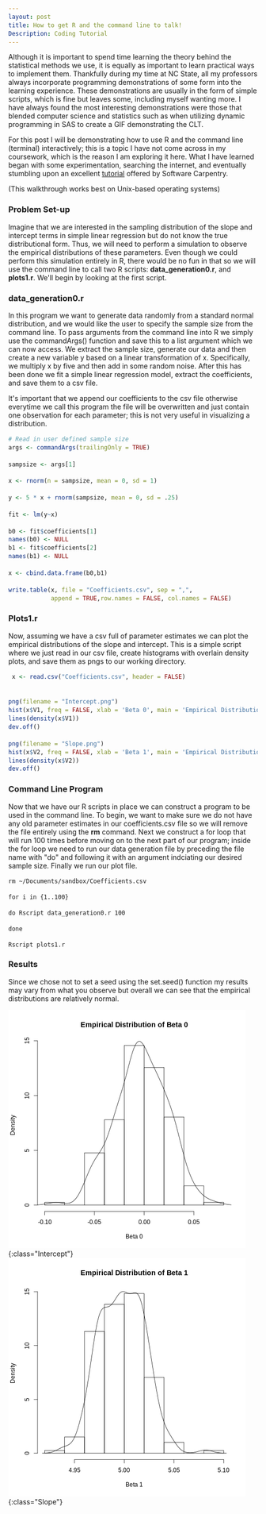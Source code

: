 ```yaml
---
layout: post
title: How to get R and the command line to talk!
Description: Coding Tutorial
---
```


Although it is important to spend time learning the theory behind the statistical methods we use, it is equally as important to learn practical ways to implement them. Thankfully  during my time at NC State, all my professors always incorporate programming demonstrations of some form into the learning experience. These demonstrations are usually in the form of simple scripts, which is fine but leaves some, including myself wanting more. I have always found the most interesting demonstrations were those that blended computer science and statistics such as when utilizing dynamic programming in SAS to create a GIF demonstrating the CLT. 

For this post I will be demonstrating how to use R and the command line (terminal) interactively; this is a topic I have not come across in my coursework, which is the reason I am exploring it here. What I have learned began with some experimentation, searching the internet, and eventually stumbling upon an excellent [tutorial](http://swcarpentry.github.io/r-novice-inflammation/05-cmdline/index.html) offered by Software Carpentry.

(This walkthrough works best on Unix-based operating systems)

### Problem Set-up

Imagine that we are interested in the sampling distribution of the slope and intercept terms in simple linear regression but do not know the true distributional form. Thus, we will need to perform a simulation to observe the empirical distributions of these parameters. Even though we could perform this simulation entirely in R, there would be no fun in that so we will use the command line to call two R scripts: **data_generation0.r**, and **plots1.r**. We'll begin by looking at the first script.

### data_generation0.r
In this program we want to generate data randomly from a standard normal distribution, and we would like the user to specify the sample size from the command line. To pass arguments from the command line into R we simply use the commandArgs() function and save this to a list argument which we can now access. We extract the sample size, generate our data and then create a new variable y based on a linear transformation of x. Specifically, we multiply x by five and then add in some random noise. After this has been done we fit a simple linear regression model, extract the coefficients, and save them to a csv file.

It's important that we append our coefficients to the csv file otherwise everytime we call this program the file will be overwritten and just contain one observation for each parameter; this is not very useful in visualizing a distribution.

```r      
# Read in user defined sample size
args <- commandArgs(trailingOnly = TRUE)

sampsize <- args[1]

x <- rnorm(n = sampsize, mean = 0, sd = 1)

y <- 5 * x + rnorm(sampsize, mean = 0, sd = .25)

fit <- lm(y~x)

b0 <- fit$coefficients[1]
names(b0) <- NULL
b1 <- fit$coefficients[2]
names(b1) <- NULL

x <- cbind.data.frame(b0,b1)

write.table(x, file = "Coefficients.csv", sep = ",",
            append = TRUE,row.names = FALSE, col.names = FALSE)
```           

### Plots1.r
Now, assuming we have a csv full of parameter estimates we can plot the empirical distributions of the slope and intercept. This is a simple script where we just read in our csv file, create histograms with overlain density plots, and save them as pngs to our working directory.

```r       
 x <- read.csv("Coefficients.csv", header = FALSE)
 

png(filename = "Intercept.png")
hist(x$V1, freq = FALSE, xlab = 'Beta 0', main = 'Empirical Distribution of Beta 0')
lines(density(x$V1))
dev.off()

png(filename = "Slope.png")
hist(x$V2, freq = FALSE, xlab = 'Beta 1', main = 'Empirical Distribution of Beta 1')
lines(density(x$V2))
dev.off()
```     

### Command Line Program
Now that we have our R scripts in place we can construct a program to be used in the command line. To begin, we want to make sure we do not have any old parameter estimates in our coefficients.csv file so we will remove the file entirely using the **rm** command. Next we construct a for loop that will run 100 times before moving on to the next part of our program; inside the for loop we need to run our data generation file by preceding the file name with "do" and following it with an argument indciating our desired sample size. Finally we run our plot file.

```        
rm ~/Documents/sandbox/Coefficients.csv

for i in {1..100}

do Rscript data_generation0.r 100

done

Rscript plots1.r
```     

### Results

Since we chose not to set a seed using the set.seed() function my results may vary from what you observe but overall we can see that the empirical distributions are relatively normal. 

![Intercept](/images/Intercept.png){:class="Intercept"}
![Slope](/images/Slope.png){:class="Slope"}
